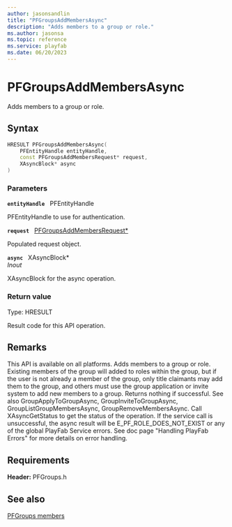 ```yaml
---
author: jasonsandlin
title: "PFGroupsAddMembersAsync"
description: "Adds members to a group or role."
ms.author: jasonsa
ms.topic: reference
ms.service: playfab
ms.date: 06/20/2023
---
```


# PFGroupsAddMembersAsync  

Adds members to a group or role.  

## Syntax  
  
```cpp
HRESULT PFGroupsAddMembersAsync(  
    PFEntityHandle entityHandle,  
    const PFGroupsAddMembersRequest* request,  
    XAsyncBlock* async  
)  
```  
  
### Parameters  
  
**`entityHandle`** &nbsp; PFEntityHandle  
  
PFEntityHandle to use for authentication.  
  
**`request`** &nbsp; [PFGroupsAddMembersRequest*](../../pfgroupstypes/structs/pfgroupsaddmembersrequest.md)  
  
Populated request object.  
  
**`async`** &nbsp; XAsyncBlock*  
*_Inout_*  
  
XAsyncBlock for the async operation.  
  
  
### Return value
Type: HRESULT
  
Result code for this API operation.
  
## Remarks  
  
This API is available on all platforms. Adds members to a group or role. Existing members of the group will added to roles within the group, but if the user is not already a member of the group, only title claimants may add them to the group, and others must use the group application or invite system to add new members to a group. Returns nothing if successful. See also GroupApplyToGroupAsync, GroupInviteToGroupAsync, GroupListGroupMembersAsync, GroupRemoveMembersAsync. Call XAsyncGetStatus to get the status of the operation. If the service call is unsuccessful, the async result will be E_PF_ROLE_DOES_NOT_EXIST or any of the global PlayFab Service errors. See doc page "Handling PlayFab Errors" for more details on error handling.
  
## Requirements  
  
**Header:** PFGroups.h
  
## See also  
[PFGroups members](../pfgroups_members.md)  

  
  

